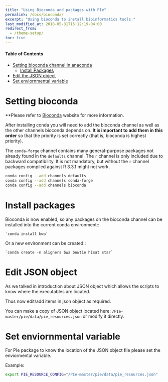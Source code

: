 ```yaml
---
title: "Using Bioconda and packages with PIe"
permalink: /docs/bioconda/
excerpt: "Using bioconda to install bioinformatics tools."
last_modified_at: 2018-05-31T15:12:19-04:00
redirect_from:
  - /theme-setup/
toc: true
---
```


#### Table of Contents

- [Setting bioconda channel in anaconda](#setting-bioconda)
	- [Install Packages](#install-packages)
- [Edit the JSON object](#edit-json-object)
- [Set enviornmental variable](#set-enviormental-variable)

Setting bioconda
================

**Please refer to [Bioconda](https://bioconda.github.io/) website for more information.

After installing conda you will need to add the bioconda channel as well as the
other channels bioconda depends on. **It is important to add them in this
order** so that the priority is set correctly (that is, bioconda is highest
priority).

The `conda-forge` channel contains many general-purpose packages not already
found in the `defaults` channel. The `r` channel is only included due to
backward compatibility.  It is not mandatory, but without the `r` channel
packages compiled against R 3.3.1 might not work.

```bash
conda config --add channels defaults
conda config --add channels conda-forge
conda config --add channels bioconda
```

Install packages
================

Bioconda is now enabled, so any packages on the bioconda channel can be installed into the current conda environment::

    `conda install bwa`

Or a new environment can be created::

    `conda create -n aligners bwa bowtie hisat star`


Edit JSON object
================

As we talked in introduction about JSON object which allows the scripts to know where the executables are located.

Thus now edit/add items in json object as required.

You can make a copy of JSON object located here: `/PIe-master/pie/data/pie_resources.json`
or modify it directly.

Set enviornmental variable
==========================

For PIe package to know the location of the JSON object file please set the enviormental variable.

Example:

```bash
export PIE_RESOURCE_CONFIG="/PIe-master/pie/data/pie_resources.json"
```